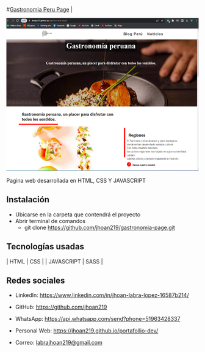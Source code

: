 #[Gastronomia Peru Page](https://jhoan219.github.io/gastronomia-page/) | 


<img src="img/background/captura.png" height="400"/>





 
 
Pagina web desarrollada en HTML, CSS Y JAVASCRIPT

## Instalación
- Ubicarse en la carpeta que contendrá el proyecto
- Abrir terminal de comandos
  - git clone https://github.com/jhoan219/gastronomia-page.git
  

## Tecnologías usadas
| HTML | CSS |
| JAVASCRIPT | SASS |
 

## Redes sociales
- LinkedIn: https://www.linkedin.com/in/jhoan-labra-lopez-16587b214/

- GitHub: https://github.com/jhoan219


- WhatsApp: https://api.whatsapp.com/send?phone=51963428337

- Personal Web:  https://jhoan219.github.io/portafollio-dev/

- Correo: labrajhoan219@gmail.com
